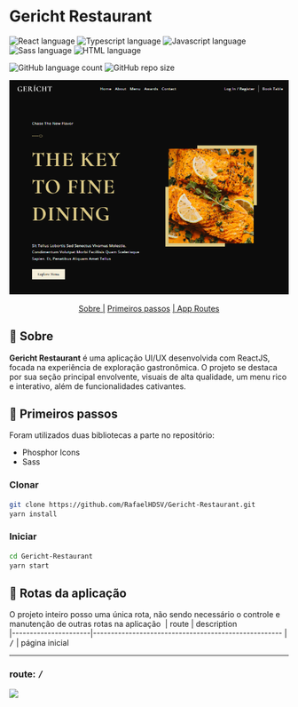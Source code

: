 # Gericht Restaurant

![React language](https://img.shields.io/badge/React-005CFE?style=for-the-badge&logo=react)
![Typescript language](https://img.shields.io/badge/TypeScript-007ACC?style=for-the-badge&logo=typescript&logoColor=white)
![Javascript language](https://img.shields.io/badge/Javascript-000?style=for-the-badge&logo=javascript)
![Sass language](https://img.shields.io/badge/Sass-CC6699?style=for-the-badge&logo=sass&logoColor=white)
![HTML language](https://img.shields.io/badge/HTML5-E34F26?style=for-the-badge&logo=html5&logoColor=white)

![GitHub language count](https://img.shields.io/github/languages/count/RafaelHDSV/Gericht-Restaurant?style=for-the-badge)
![GitHub repo size](https://img.shields.io/github/repo-size/RafaelHDSV/Gericht-Restaurant?style=for-the-badge)

<p align="center">
    <img src="./public/assets/header.png" alt="header.png">
</p>

<p align="center">
    <a href="#about">Sobre |</a> 
    <a href="#started">Primeiros passos</a> 
    <a href="#routes">| App Routes</a> 
</p>

<h2 id="about">📌 Sobre</h2>

**Gericht Restaurant** é uma aplicação UI/UX desenvolvida com ReactJS, focada na experiência de exploração gastronômica. O projeto se destaca por sua seção principal envolvente, visuais de alta qualidade, um menu rico e interativo, além de funcionalidades cativantes.

<h2 id="started">🚀 Primeiros passos</h2>

Foram utilizados duas bibliotecas a parte no repositório:

- Phosphor Icons
- Sass

<h3>Clonar</h3>

```bash
git clone https://github.com/RafaelHDSV/Gericht-Restaurant.git
yarn install
```

<h3>Iniciar</h3>

```bash
cd Gericht-Restaurant
yarn start
```

<h2 id="routes">📍 Rotas da aplicação</h2>

O projeto inteiro posso uma única rota, não sendo necessário o controle e manutenção de outras rotas na aplicação
​
| route | description  
|----------------------|-----------------------------------------------------
| <kbd>/</kbd> | página inicial

<hr/>

### route: <kbd>/</kbd>

<img src="./public/assets/full-project.png"/>